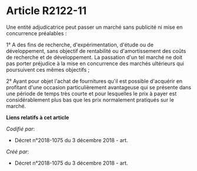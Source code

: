# Article R2122-11

Une entité adjudicatrice peut passer un marché sans publicité ni mise en concurrence préalables :

1° A des fins de recherche, d'expérimentation, d'étude ou de développement, sans objectif de rentabilité ou d'amortissement
des coûts de recherche et de développement. La passation d'un tel marché ne doit pas porter préjudice à la mise en
concurrence des marchés ultérieurs qui poursuivent ces mêmes objectifs ;

2° Ayant pour objet l'achat de fournitures qu'il est possible d'acquérir en profitant d'une occasion particulièrement
avantageuse qui se présente dans une période de temps très courte et pour lesquelles le prix à payer est considérablement
plus bas que les prix normalement pratiqués sur le marché.

**Liens relatifs à cet article**

_Codifié par_:

  - Décret n°2018-1075 du 3 décembre 2018 - art.

_Créé par_:

  - Décret n°2018-1075 du 3 décembre 2018 - art.
